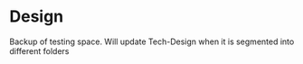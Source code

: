 # Design
Backup of testing space. Will update Tech-Design when it is segmented into different folders

